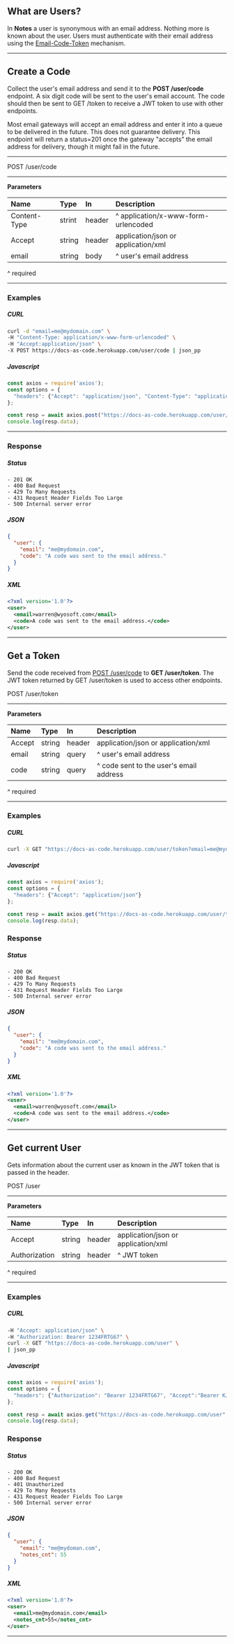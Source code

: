 ## What are Users?

In **Notes** a user is synonymous with an email address. Nothing more is known about the user. Users must authenticate with their email address using the [Email-Code-Token](APIs/overview.md) mechanism.

<!--------------------------------------
CREATE A CODE
--------------------------------------->

---

## Create a Code

Collect the user's email address and send it to the **POST /user/code** endpoint. A six digit code will be sent to the user's email account.  The code should then be sent to GET /token to receive a JWT token to use with other endpoints.

Most email gateways will accept an email address and enter it into a queue to be delivered in the future. This does not guarantee delivery. This endpoint will return a status=201 once the gateway "accepts" the email address for delivery, though it might fail in the future.

---

<span class="method get">POST</span> /user/code

---

**Parameters**

| Name         | Type    | In     | Description |
| :---         | :---    | :---   | :--- |
| Content-Type | strint  | header | ^ application/x-www-form-urlencoded |
| Accept       | string  | header | application/json or application/xml |
| email        | string  | body   | ^ user's email address |

^ required

---

### Examples

<!-- tabs:start -->

##### **CURL**

```bash
curl -d "email=me@mydomain.com" \
-H "Content-Type: application/x-www-form-urlencoded" \
-H "Accept:application/json" \
-X POST https://docs-as-code.herokuapp.com/user/code | json_pp
```

##### **Javascript**

```javascript
const axios = require('axios');
const options = {
  "headers": {"Accept": "application/json", "Content-Type": "application/x-www-form-urlencoded"}
};

const resp = await axios.post("https://docs-as-code.herokuapp.com/user/code", {"email":"me@mydomain.com"}, options)
console.log(resp.data);
```
<!-- tabs:end -->

---

### Response

<!-- tabs:start -->

##### **Status**

```text
- 201 OK
- 400 Bad Request
- 429 To Many Requests
- 431 Request Header Fields Too Large
- 500 Internal server error
```

##### **JSON**

```json
{
  "user": {
    "email": "me@mydomain.com",
    "code": "A code was sent to the email address."
  }
}
```

##### **XML**

```xml
<?xml version='1.0'?>
<user>
  <email>warren@wyosoft.com</email>
  <code>A code was sent to the email address.</code>
</user>
```

<!-- tabs:end -->

<!--------------------------------------
GET A TOKEN
--------------------------------------->

---

## Get a Token

Send the code received from [POST /user/code](APIs/users.md#CreateACode) to **GET /user/token**. The JWT token returned by GET /user/token is used to access other endpoints.

<span class="method get">POST</span> /user/token

---

**Parameters**

| Name         | Type    | In     | Description |
| :---         | :---    | :---   | :--- |
| Accept       | string  | header | application/json or application/xml |
| email        | string  | query  | ^ user's email address |
| code         | string  | query  | ^ code sent to the user's email address |

^ required

---

### Examples

<!-- tabs:start -->

##### **CURL**

```bash
curl -X GET "https://docs-as-code.herokuapp.com/user/token?email=me@mydomain.com&code=123456" | json_pp
```

##### **Javascript**

```javascript
const axios = require('axios');
const options = {
  "headers": {"Accept": "application/json"}
};

const resp = await axios.get("https://docs-as-code.herokuapp.com/user/token", {"email":"me@mydomain.com"}, options)
console.log(resp.data);
```

<!-- tabs:end -->

### Response

<!-- tabs:start -->
##### **Status**

```text
- 200 OK
- 400 Bad Request
- 429 To Many Requests
- 431 Request Header Fields Too Large
- 500 Internal server error
```

##### **JSON**

```json
{
  "user": {
    "email": "me@mydomain.com",
    "code": "A code was sent to the email address."
  }
}
```

##### **XML**

```xml
<?xml version='1.0'?>
<user>
  <email>warren@wyosoft.com</email>
  <code>A code was sent to the email address.</code>
</user>
```

<!-- tabs:end -->

<!--------------------------------------
GET CURRENT USER
--------------------------------------->

---

## Get current User

Gets information about the current user as known in the JWT token that is passed in the header.

<span class="method get">POST</span> /user

---

**Parameters**

| Name          | Type    | In      | Description |
| :---          | :---    | :---    | :--- |
| Accept        | string  | header  | application/json or application/xml |
| Authorization | string  | header  | ^ JWT token |

^ required

---

### Examples

<!-- tabs:start -->

##### **CURL**

```bash
-H "Accept: application/json" \
-H "Authorization: Bearer 1234FRTG67" \
curl -X GET "https://docs-as-code.herokuapp.com/user" \
| json_pp
```

##### **Javascript**

```javascript
const axios = require('axios');
const options = {
  "headers": {"Authorization": "Bearer 1234FRTG67", "Accept":"Bearer KJD877GTSH543H"}
};

const resp = await axios.get("https://docs-as-code.herokuapp.com/user", {}, options)
console.log(resp.data);
```

<!-- tabs:end -->

### Response

<!-- tabs:start -->
##### **Status**

```text
- 200 OK
- 400 Bad Request
- 401 Unauthorized
- 429 To Many Requests
- 431 Request Header Fields Too Large
- 500 Internal server error
```

##### **JSON**

```json
{
  "user": {
    "email": "me@mydoman.com",
    "notes_cnt": 55
  }
}
```

##### **XML**

```xml
<?xml version='1.0'?>
<user>
  <email>me@mydomain.com</email>
  <notes_cnt>55</notes_cnt>
</user>
```

<!-- tabs:end -->

---